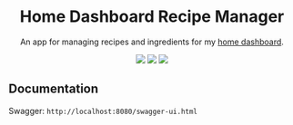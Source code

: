 <h1 align="center">Home Dashboard Recipe Manager </h1>
<p align="center">
    An app for managing recipes and ingredients for my <a href="https://github.com/iamtomhewitt/home-dashboard">home dashboard</a>.
</p>
<p align="center">
    <img src="https://img.shields.io/github/workflow/status/iamtomhewitt/home-dashboard-recipe-manager/Tests"/>
    <img src="https://heroku-badge.herokuapp.com/?app=home-dashboard-recipe-manager&style=round&svg=1"/>
    <a href="https://codecov.io/gh/iamtomhewitt/home-dashboard-recipe-manager"><img src="https://codecov.io/gh/iamtomhewitt/home-dashboard-recipe-manager/branch/master/graph/badge.svg"/></a>
</p>

## Documentation
Swagger:
`http://localhost:8080/swagger-ui.html`
